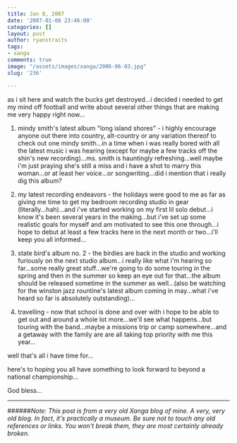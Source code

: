 ```yaml
---
title: Jan 8, 2007
date: '2007-01-08 23:46:00'
categories: []
layout: post
author: ryanstraits
tags:
- xanga
comments: true
image: "/assets/images/xanga/2006-06-03.jpg"
slug: '236'

---
```

as i sit here and watch the bucks get destroyed...i decided i needed to get my mind off football and write about several other things that are making me very happy right now...

<!-- break -->

1. mindy smith's latest album "long island shores" - i highly encourage anyone out there into country, alt-country or any variation thereof to check out one mindy smith...in a time when i was really bored with all the latest music i was hearing (except for maybe a few tracks off the shin's new recording)...ms. smith is hauntingly refreshing...well maybe i'm just praying she's still a miss and i have a shot to marry this woman...or at least her voice...or songwriting...did i mention that i really dig this album?

2. my latest recording endeavors - the holidays were good to me as far as giving me time to get my bedroom recording studio in gear (literally...hah)...and i've started working on my first lil solo debut...i know it's been several years in the making...but i've set up some realistic goals for myself and am motivated to see this one through...i hope to debut at least a few tracks here in the next month or two...i'll keep you all informed...

3. state bird's album no. 2 - the birdies are back in the studio and working furiously on the next studio album...i really like what i'm hearing so far...some really great stuff...we're going to do some touring in the spring and then in the summer so keep an eye out for that...the album should be released sometime in the summer as well...(also be watching for the winston jazz rountine's latest album coming in may...what i've heard so far is absolutely outstanding)...

4. travelling - now that school is done and over with i hope to be able to get out and around a whole lot more...we'll see what happens...but touring with the band...maybe a missions trip or camp somewhere...and a getaway with the family are are all taking top priority with me this year...

well that's all i have time for...

here's to hoping you all have something to look forward to beyond a national championship...

God bless...

---

######*Note: This post is from a very old Xanga blog of mine. A very, very old blog. In fact, it's practically a museum. Be sure not to touch any old references or links. You won't break them, they are most certainly already broken.*
